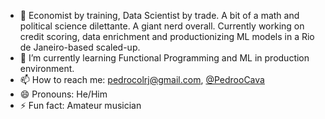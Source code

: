 - 🔭 Economist by training, Data Scientist by trade. A bit of a math and political science dilettante. A giant nerd overall. Currently working on credit scoring, data enrichment and productionizing ML models in a Rio de Janeiro-based scaled-up.
- 🌱 I’m currently learning Functional Programming and ML in production environment.
- 📫 How to reach me: pedrocolrj@gmail.com, [@PedrooCava](twitter.com/PedrooCava)
- 😄 Pronouns: He/Him
- ⚡ Fun fact: Amateur musician
